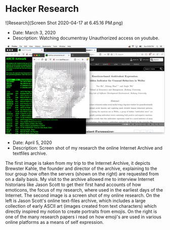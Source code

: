 # Hacker Research

![Research](Screen Shot 2020-04-17 at 6.45.16 PM.png)

- Date: March 3, 2020
- Description: Watching documentray Unauthorized access on youtube. 

![Research](research-desktop.png)

- Date: April 5, 2020
- Description: Screen shot of my research the online Internet Archive and textfiles archive.

The first image is taken from my trip to the Internet Archive, it depicts Brewster Kahle, the founder and director of the archive, explaining to the tour group how often the servers (shown on the right) are requested from on a daily basis. My visit to the archive allowed me to interview Internet historians like Jason Scott to get their first hand accounts of how emoticons, the focus of my research, where used in the earliest days of the Internet. The second image is a screen shot of my online research. On the left is Jason Scott's online text-files archive, which includes a large collection of early ASCII art (images created from text characters) which directly inspired my notion to create portraits from emojis. On the right is one of the many research papers i read on how emoji's are used in various online platforms as a means of self expression. 
